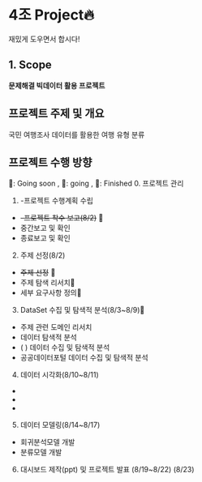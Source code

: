 # 4조 Project🔥
재밌게 도우면서 합시다!

## 1. Scope
**문제해결 빅데이터 활용 프로젝트**

## 프로젝트 주제 및 개요
국민 여행조사 데이터를 활용한 여행 유형 분류

## 프로젝트 수행 방향
🦩: Going soon , 🦌: going , 🦄: Finished
0. 프로젝트 관리
1. -프로젝트 수행계획 수립
- ~~-프로젝트 착수 보고(8/2)~~ 🦄
- 중간보고 및 확인
- 종료보고 및 확인

2. 주제 선정(8/2)
 - ~~주제 선정~~ 🦄
 - 주제 탐색 리서치🦌
 - 세부 요구사항 정의🦌
   
3. DataSet 수집 및 탐색적 분석(8/3~8/9)🦩
 - 주제 관련 도메인 리서치
 - 데이터 탐색적 분석
 - (   ) 데이터 수집 및 탐색적 분석
 - 공공데이터포털 데이터 수집 및 탐색적 분석
4. 데이터 시각화(8/10~8/11)
  - 
  -
  -
5. 데이터 모델링(8/14~8/17)
  - 회귀분석모델 개발
  - 분류모델 개발
6. 대시보드 제작(ppt) 및 프로젝트 발표 (8/19~8/22) (8/23)

